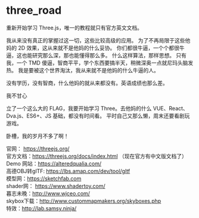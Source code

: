 # three_road

重新开始学习 Three.js，唯一的教程就只有官方英文文档。

我从来没有真正的掌握过这一切，这些比较高级的应用。
为了不再局限于这些他妈的 2D 效果，这从来就不是他妈的什么妥协。
你们都很牛逼，一个个都很牛逼，这也能研究那么深，那也能懂得那么多。
什么这样算法，那样思想。
只有我，一个 TMD 傻逼，智商平平，学个东西要搞半天，稍微深奥一点就尼玛头脑发热。
我是要被这个世界淘汰，我从来就不是他妈的什么牛逼的人。

没有学历，没有智商，什么他妈的就从来都没有。英语成绩也那么差。

我不甘心

立了一个这么大的 FLAG，我要开始学习 Three。去他妈的什么 VUE、React、Dva.js、ES6+、JS 基础，都没有时间看。
平时自己又那么懒，周末还要看剧玩游戏。

卧槽，我的岁月不多了啊！

官网： https://threejs.org/ <br/>
官方文档：https://threejs.org/docs/index.html （现在官方有中文版文档了）<br/>
Demo 网站：https://alteredqualia.com/ <br/>
高德OBJ转glTF: https://lbs.amap.com/dev/tool/gltf <br/>
模型网：https://sketchfab.com <br/>
shader网： https://www.shadertoy.com/ <br/>
暮志未晚：http://www.wjceo.com/ <br/>
skybox下载：http://www.custommapmakers.org/skyboxes.php <br/>
特效：http://lab.samsy.ninja/ <br/>
